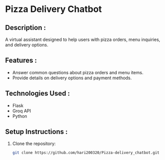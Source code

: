 # Pizza Delivery Chatbot

## Description : 
A virtual assistant designed to help users with pizza orders, menu inquiries, and delivery options.

## Features : 
- Answer common questions about pizza orders and menu items.
- Provide details on delivery options and payment methods.

## Technologies Used : 
- Flask
- Groq API
- Python

## Setup Instructions : 
1. Clone the repository:
   ```bash
   git clone https://github.com/hari200320/Pizza-delivery_chatbot.git
